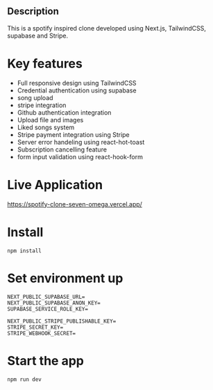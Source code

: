 
## Description
This is a spotify inspired clone developed using Next.js, TailwindCSS, supabase and Stripe.

# Key features
  - Full responsive design using TailwindCSS
  - Credential authentication using supabase
  - song upload
  - stripe integration
  - Github authentication integration  
  - Upload file and images
  - Liked songs system
  - Stripe payment integration using Stripe
  - Server error handeling using react-hot-toast
  - Subscription cancelling feature
  - form input validation using react-hook-form
 
 # Live Application
 https://spotify-clone-seven-omega.vercel.app/
 
 # Install
 ```
 npm install
 ```
 
 # Set environment up
 ```
 NEXT_PUBLIC_SUPABASE_URL=
NEXT_PUBLIC_SUPABASE_ANON_KEY=
SUPABASE_SERVICE_ROLE_KEY=

NEXT_PUBLIC_STRIPE_PUBLISHABLE_KEY=
STRIPE_SECRET_KEY=
STRIPE_WEBHOOK_SECRET=
 ```
 
 # Start the app
 
```
npm run dev
```
 

